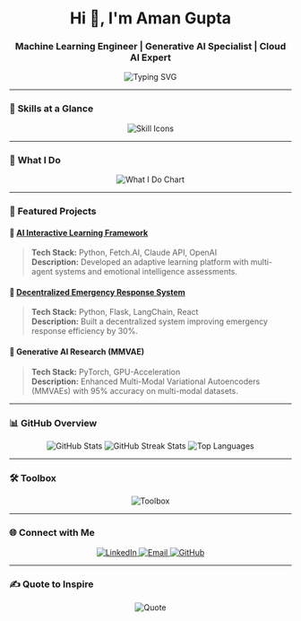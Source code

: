 <h1 align="center">Hi 👋, I'm Aman Gupta</h1>
<h3 align="center">Machine Learning Engineer | Generative AI Specialist | Cloud AI Expert</h3>

<p align="center">
  <img src="https://readme-typing-svg.demolab.com?font=Fira+Code&size=24&pause=1000&color=00F7FF&center=true&width=600&lines=🔍+Exploring+AI+and+ML;🚀+Building+Intelligent+Solutions;🌟+Transforming+Ideas+into+Reality" alt="Typing SVG" />
</p>

---

### 🧠 **Skills at a Glance**

<p align="center">
  <img src="https://skillicons.dev/icons?i=python,tensorflow,pytorch,aws,azure,gcp,docker,kubernetes,sql,mysql,mongodb,git,linux,react" alt="Skill Icons" />
</p>

---

### 🌟 **What I Do**

<p align="center">
  <img src="https://github.com/amangupta05/assets/blob/main/whatido.png" alt="What I Do Chart" />
</p>

---

### 🚀 **Featured Projects**

#### 🔗 [AI Interactive Learning Framework](https://github.com/amangupta05/AI-Summit-New-York)  
> **Tech Stack:** Python, Fetch.AI, Claude API, OpenAI  
> **Description:** Developed an adaptive learning platform with multi-agent systems and emotional intelligence assessments.

#### 🔗 [Decentralized Emergency Response System](https://github.com/amangupta05/IntelliRescue-AI-Framework)  
> **Tech Stack:** Python, Flask, LangChain, React  
> **Description:** Built a decentralized system improving emergency response efficiency by 30%.

#### 🔗 Generative AI Research (MMVAE)
> **Tech Stack:** PyTorch, GPU-Acceleration  
> **Description:** Enhanced Multi-Modal Variational Autoencoders (MMVAEs) with 95% accuracy on multi-modal datasets.

---

### 📊 **GitHub Overview**

<p align="center">
  <img src="https://github-readme-stats.vercel.app/api?username=amangupta05&show_icons=true&theme=radical" alt="GitHub Stats" />
  <img src="https://github-readme-streak-stats.herokuapp.com/?user=amangupta05&theme=radical" alt="GitHub Streak Stats" />
  <img src="https://github-readme-stats.vercel.app/api/top-langs?username=amangupta05&show_icons=true&locale=en&layout=compact&theme=radical" alt="Top Languages" />
</p>

---

### 🛠️ **Toolbox**

<p align="center">
  <img src="https://skillicons.dev/icons?i=python,pytorch,tensorflow,keras,huggingface,scikitlearn,docker,kubernetes,airflow,aws,azure,gcp,postgresql,mysql,mongodb" alt="Toolbox" />
</p>

---

### 🌐 **Connect with Me**

<p align="center">
  <a href="https://linkedin.com/in/aman-gupta5" target="_blank">
    <img src="https://img.shields.io/badge/-LinkedIn-0077B5?style=for-the-badge&logo=LinkedIn&logoColor=white" alt="LinkedIn">
  </a>
  <a href="mailto:amangupta52001@gmail.com">
    <img src="https://img.shields.io/badge/-Email-D14836?style=for-the-badge&logo=Gmail&logoColor=white" alt="Email">
  </a>
  <a href="https://github.com/amangupta05" target="_blank">
    <img src="https://img.shields.io/badge/-GitHub-181717?style=for-the-badge&logo=github&logoColor=white" alt="GitHub">
  </a>
</p>

---

### ✍️ **Quote to Inspire**
<p align="center">
  <img src="https://quotes-github-readme.vercel.app/api?type=horizontal&theme=radical" alt="Quote" />
</p>
